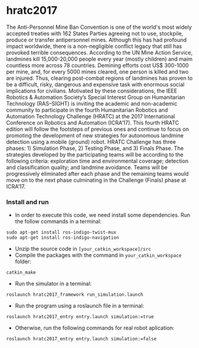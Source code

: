 # hratc2017
The Anti-Personnel Mine Ban Convention is one of the world's most widely accepted treaties with 162 States Parties agreeing not to use, stockpile, produce or transfer antipersonnel mines. Although this has had profound impact worldwide, there is a non-negligible conflict legacy that still has provoked terrible consequences. According to the UN Mine Action Service, landmines kill 15,000-20,000 people every year (mostly children) and maim countless more across 78 countries. Demining efforts cost US$ 300-1000 per mine, and, for every 5000 mines cleared, one person is killed and two are injured. Thus, clearing post-combat regions of landmines has proven to be a difficult, risky, dangerous and expensive task with enormous social implications for civilians. Motivated by these considerations, the IEEE Robotics &amp; Automation Society’s Special Interest Group on Humanitarian Technology (RAS–SIGHT) is inviting the academic and non-academic community to participate in the fourth Humanitarian Robotics and Automation Technology Challenge (HRATC) at the 2017 International Conference on Robotics and Automation (ICRA’17).   This fourth HRATC edition will follow the footsteps of previous ones and continue to focus on promoting the development of new strategies for autonomous landmine detection using a mobile (ground) robot. HRATC Challenge has three phases: 1) Simulation Phase, 2) Testing Phase, and 3) Finals Phase. The strategies developed by the participating teams will be according to the following criteria: exploration time and environmental coverage; detection and classification quality; and landmine avoidance. Teams will be progressively eliminated after each phase and the remaining teams would move on to the next phase culminating in the Challenge (Finals) phase at ICRA’17.

### Install and run
- In order to execute this code, we need install some dependencies. Run the follow commands in a terminal:

```
sudo apt-get install ros-indigo-twist-mux
sudo apt-get install ros-indigo-navigation
```

- Unzip the source code in `[your_catkin_workspace]/src`
- Compile the packages with the command in `your_catkin_workspace` folder:

```
catkin_make
```

- Run the simulator in a terminal:

```
roslaunch hratc2017_framework run_simulation.launch
```

- Run the program using a roslaunch file in a terminal:

```
roslaunch hratc2017_entry entry.launch simulation:=true
```

- Otherwise, run the following commands for real robot aplication:

```
roslaunch hratc2017_entry entry.launch simulation:=false
```
